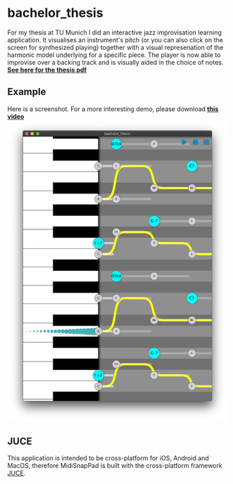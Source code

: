 # bachelor_thesis

For my thesis at TU Munich I did an interactive jazz improvisation learning application. It visualises an instrument's pitch (or you can also click on the screen for synthesized playing) together with a visual represenation of the harmonic model underlying for a specific piece. The player is now able to improvise over a backing track and is visually aided in the choice of notes. [**See here for the thesis pdf**](https://github.com/wimmerb/bachelor_thesis/blob/master/thesis.pdf)

## Example
Here is a screenshot. For a more interesting demo, please download [**this video**](https://github.com/wimmerb/bachelor_thesis/blob/master/videos/screen_recording_small.mov)
<img src="/Screenshots/example.png" width="500">


## JUCE

This application is intended to be cross-platform for iOS, Android and MacOS, therefore
MidiSnapPad is built with the cross-platform framework [JUCE](https://juce.com/).
